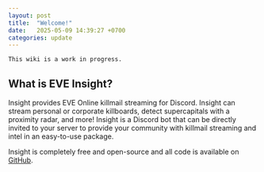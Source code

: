 ```yaml
---
layout: post
title:  "Welcome!"
date:   2025-05-09 14:39:27 +0700
categories: update
---
```

`This wiki is a work in progress.`

## What is EVE Insight?
Insight provides EVE Online killmail streaming for Discord. Insight can stream personal or corporate killboards, detect supercapitals with a proximity radar, and more! Insight is a Discord bot that can be directly invited to your server to provide your community with killmail streaming and intel in an easy-to-use package.

Insight is completely free and open-source and all code is available on [GitHub](https://github.com/eve-insight/Insight).

